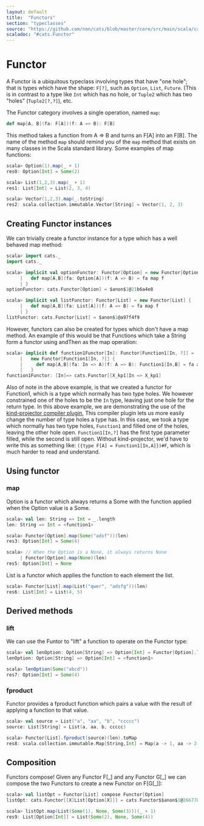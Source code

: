 ```yaml
---
layout: default
title:  "Functors"
section: "typeclasses"
source: "https://github.com/non/cats/blob/master/core/src/main/scala/cats/Functor.scala"
scaladoc: "#cats.Functor"
---
```

# Functor

A Functor is a ubiquitous typeclass involving types that have "one
hole"; that is types which have the shape: `F[?]`, such as `Option`,
`List`, `Future`. (This is in contrast to a type like `Int` which has
no hole, or `Tuple2` which has two "holes" (`Tuple2[?,?]`), etc.

The Functor category involves a single operation, named `map`:

```scala
def map[A, B](fa: F[A])(f: A => B): F[B]
```

This method takes a function from A => B and turns an F[A] into an
F[B].  The name of the method `map` should remind you of the `map`
method that exists on many classes in the Scala standard library. Some
examples of map functions:

```scala
scala> Option(1).map(_ + 1)
res0: Option[Int] = Some(2)

scala> List(1,2,3).map(_ + 1)
res1: List[Int] = List(2, 3, 4)

scala> Vector(1,2,3).map(_.toString)
res2: scala.collection.immutable.Vector[String] = Vector(1, 2, 3)
```

## Creating Functor instances

We can trivially create a functor instance for a type which has a well
  behaved map method:

```scala
scala> import cats._
import cats._

scala> implicit val optionFunctor: Functor[Option] = new Functor[Option] {
     |   def map[A,B](fa: Option[A])(f: A => B) = fa map f
     | }
optionFunctor: cats.Functor[Option] = $anon$1@21b6a4e8

scala> implicit val listFunctor: Functor[List] = new Functor[List] {
     |   def map[A,B](fa: List[A])(f: A => B) = fa map f
     | }
listFunctor: cats.Functor[List] = $anon$1@a97f4f9
```

However, functors can also be created for types which don't have a map
method. An example of this would be that Functions which take a String
form a functor using andThen as the map operation:

```scala
scala> implicit def function1Functor[In]: Functor[Function1[In, ?]] =
     |   new Functor[Function1[In, ?]] {
     |     def map[A,B](fa: In => A)(f: A => B): Function1[In,B] = fa andThen f
     |   }
function1Functor: [In]=> cats.Functor[[X_kp1]In => X_kp1]
```

Also of note in the above example, is that we created a functor for
Function1, which is a type which normally has two type holes. We
however constrained one of the holes to be the `In` type, leaving just
one hole for the return type. In this above example, we are
demonstrating the use of the
[kind-projector compiler plugin](https://github.com/non/kind-projector),
This compiler plugin lets us more easily change the number of type
holes a type has. In this case, we took a type which normally has two
type holes, `Function1` and filled one of the holes, leaving the other
hole open. `Function1[In,?]` has the first type parameter filled,
while the second is still open. Without kind-projector, we'd have to
write this as something like: `({type F[A] = Function1[In,A]})#F`,
which is much harder to read and understand.

## Using functor

### map

Option is a functor which always returns a Some with the function
applied when the Option value is a Some.

```scala
scala> val len: String => Int = _.length
len: String => Int = <function1>

scala> Functor[Option].map(Some("adsf"))(len)
res3: Option[Int] = Some(4)

scala> // When the Option is a None, it always returns None
     | Functor[Option].map(None)(len)
res5: Option[Int] = None
```

List is a functor which applies the function to each element the list.
```scala
scala> Functor[List].map(List("qwer", "adsfg"))(len)
res6: List[Int] = List(4, 5)
```

## Derived methods

### lift

 We can use the Funtor to "lift" a function to operate on the Functor type:

```scala
scala> val lenOption: Option[String] => Option[Int] = Functor[Option].lift(len)
lenOption: Option[String] => Option[Int] = <function1>

scala> lenOption(Some("abcd"))
res7: Option[Int] = Some(4)
```

### fproduct

Functor provides a fproduct function which pairs a value with the
result of applying a function to that value.

```scala
scala> val source = List("a", "aa", "b", "ccccc")
source: List[String] = List(a, aa, b, ccccc)

scala> Functor[List].fproduct(source)(len).toMap
res8: scala.collection.immutable.Map[String,Int] = Map(a -> 1, aa -> 2, b -> 1, ccccc -> 5)
```

## Composition

Functors compose! Given any Functor F[\_] and any Functor G[\_] we can
compose the two Functors to create a new Functor on F[G[\_]]:

```scala
scala> val listOpt = Functor[List] compose Functor[Option]
listOpt: cats.Functor[[X]List[Option[X]]] = cats.Functor$$anon$1@2667789e

scala> listOpt.map(List(Some(1), None, Some(3)))(_ + 1)
res9: List[Option[Int]] = List(Some(2), None, Some(4))
```
